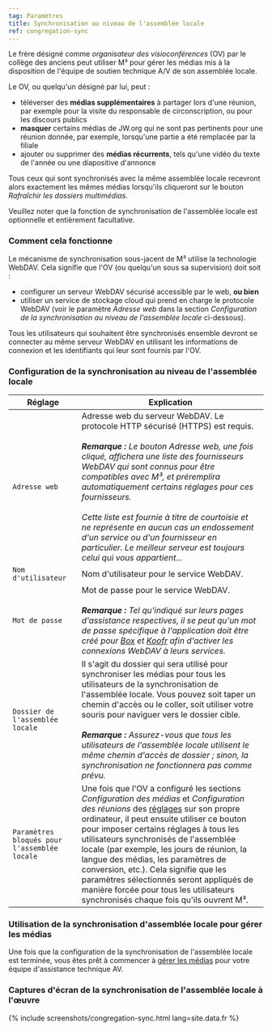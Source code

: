 ```yaml
---
tag: Paramètres
title: Synchronisation au niveau de l'assemblée locale
ref: congregation-sync
---
```


Le frère désigné comme *organisateur des visioconférences* (OV) par le collège des anciens peut utiliser M³ pour gérer les médias mis à la disposition de l'équipe de soutien technique A/V de son assemblée locale.

Le OV, ou quelqu'un désigné par lui, peut :

- téléverser des **médias supplémentaires** à partager lors d'une réunion, par exemple pour la visite du responsable de circonscription, ou pour les discours publics
- **masquer** certains médias de JW.org qui ne sont pas pertinents pour une réunion donnée, par exemple, lorsqu'une partie a été remplacée par la filiale
- ajouter ou supprimer des **médias récurrents**, tels qu'une vidéo du texte de l'année ou une diapositive d'annonce

Tous ceux qui sont synchronisés avec la même assemblée locale recevront alors exactement les mêmes médias lorsqu'ils cliqueront sur le bouton *Rafraîchir les dossiers multimédias*.

Veuillez noter que la fonction de synchronisation de l'assemblée locale est optionnelle et entièrement facultative.

### Comment cela fonctionne

Le mécanisme de synchronisation sous-jacent de M³ utilise la technologie WebDAV. Cela signifie que l'OV (ou quelqu'un sous sa supervision) doit soit :

- configurer un serveur WebDAV sécurisé accessible par le web, **ou bien**
- utiliser un service de stockage cloud qui prend en charge le protocole WebDAV (voir le paramètre *Adresse web* dans la section *Configuration de la synchronisation au niveau de l'assemblée locale* ci-dessous).

Tous les utilisateurs qui souhaitent être synchronisés ensemble devront se connecter au même serveur WebDAV en utilisant les informations de connexion et les identifiants qui leur sont fournis par l'OV.

### Configuration de la synchronisation au niveau de l'assemblée locale

| Réglage                                      | Explication                                                                                                                                                                                                                                                                                                                                                                                                                                                                                                                                                       |
| -------------------------------------------- | ----------------------------------------------------------------------------------------------------------------------------------------------------------------------------------------------------------------------------------------------------------------------------------------------------------------------------------------------------------------------------------------------------------------------------------------------------------------------------------------------------------------------------------------------------------------- |
| `Adresse web`                                | Adresse web du serveur WebDAV. Le protocole HTTP sécurisé (HTTPS) est requis. <br><br> ***Remarque :** Le bouton Adresse web, une fois cliqué, affichera une liste des fournisseurs WebDAV qui sont connus pour être compatibles avec M³, et préremplira automatiquement certains réglages pour ces fournisseurs. <br><br> Cette liste est fournie à titre de courtoisie et ne représente en aucun cas un endossement d'un service ou d'un fournisseur en particulier. Le meilleur serveur est toujours celui qui vous appartient...*     |
| `Nom d'utilisateur`                          | Nom d'utilisateur pour le service WebDAV.                                                                                                                                                                                                                                                                                                                                                                                                                                                                                                                         |
| `Mot de passe`                               | Mot de passe pour le service WebDAV. <br><br> ***Remarque :** Tel qu'indiqué sur leurs pages d'assistance respectives, il se peut qu'un mot de passe spécifique à l'application doit être créé pour [Box](https://support.box.com/hc/en-us/articles/360043696414-WebDAV-with-Box) et [Koofr](https://koofr.eu/help/koofr_with_webdav/how-do-i-connect-a-service-to-koofr-through-webdav/) afin d'activer les connexions WebDAV à leurs services.*                                                                                                     |
| `Dossier de l'assemblée locale`              | Il s'agit du dossier qui sera utilisé pour synchroniser les médias pour tous les utilisateurs de la synchronisation de l'assemblée locale. Vous pouvez soit taper un chemin d'accès ou le coller, soit utiliser votre souris pour naviguer vers le dossier cible. <br><br> ***Remarque :** Assurez-vous que tous les utilisateurs de l'assemblée locale utilisent le même chemin d'accès de dossier ; sinon, la synchronisation ne fonctionnera pas comme prévu.*                                                                                     |
| `Paramètres bloqués pour l'assemblée locale` | Une fois que l'OV a configuré les sections *Configuration des médias* et *Configuration des réunions* des [réglages]({{page.lang}}/#configuration) sur son propre ordinateur, il peut ensuite utiliser ce bouton pour imposer certains réglages à tous les utilisateurs synchronisés de l'assemblée locale (par exemple, les jours de réunion, la langue des médias, les paramètres de conversion, etc.). Cela signifie que les paramètres sélectionnés seront appliqués de manière forcée pour tous les utilisateurs synchronisés chaque fois qu'ils ouvrent M³. |

### Utilisation de la synchronisation d'assemblée locale pour gérer les médias

Une fois que la configuration de la synchronisation de l'assemblée locale est terminée, vous êtes prêt à commencer à [gérer les médias]({{page.lang}}/#manage-media) pour votre équipe d'assistance technique AV.

### Captures d'écran de la synchronisation de l'assemblée locale à l'œuvre

{% include screenshots/congregation-sync.html lang=site.data.fr %}
